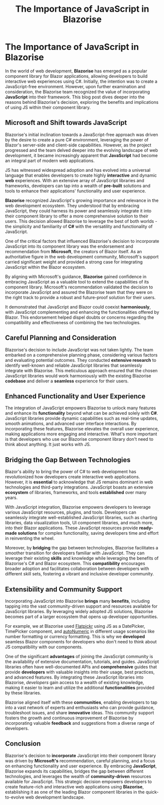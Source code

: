 ﻿---
title: The Importance of JavaScript in Blazorise
description: Making JavaScript and Blazorise work was an essential step towards greater compatibility for the web app development using blazor components and our success.
permalink: /blog/the-importance-of-javascript-in-blazorise
canonical: /blog/the-importance-of-javascript-in-blazorise
image-url: img/the-importance-of-javascript-in-blazorise.png
image-text: The Importance of JavaScript in Blazorise
author-name: Toni Sokolov
author-image: "/assets/img/authors/tonis.png"
category: Community
posted-on: July 4th, 2023
read-time: 5 min
---

# The Importance of JavaScript in Blazorise

In the world of web development, **Blazorise** has emerged as a popular component library for Blazor applications, allowing developers to build interactive web experiences using C#. Initially, the intention was to create a JavaScript-free environment. However, upon further examination and consideration, the Blazorise team recognized the value of incorporating **JavaScript** into their framework. This blog post dives deeper into the reasons behind Blazorise's decision, exploring the benefits and implications of using JS within their component library.

## Microsoft and Shift towards JavaScript

Blazorise's initial inclination towards a JavaScript-free approach was driven by the desire to create a pure C# environment, leveraging the power of Blazor's server-side and client-side capabilities. However, as the project progressed and the team delved deeper into the evolving landscape of web development, it became increasingly apparent that **JavaScript** had become an integral part of modern web applications.

JS has witnessed widespread adoption and has evolved into a universal language that enables developers to create highly **interactive** and dynamic **web** experiences. With an extensive array of JavaScript libraries and frameworks, developers can tap into a wealth of **pre-built** solutions and tools to enhance their applications' functionality and user experience.

**Blazorise** recognized JavaScript's growing importance and relevance in the web development ecosystem. They understood that by embracing JavaScript, they could harness its power and seamlessly integrate it into their component library to offer a more comprehensive solution to their users. This decision allowed Blazorise to leverage the best of both worlds - the simplicity and familiarity of **C#** with the versatility and functionality of JavaScript.

One of the critical factors that influenced Blazorise's decision to incorporate JavaScript into its component library was the endorsement and recommendation from **Microsoft**, the creators of Blazor itself. As an authoritative figure in the web development community, Microsoft's support carried significant weight and provided a strong case for integrating JavaScript within the Blazor ecosystem.

By aligning with Microsoft's guidance, **Blazorise** gained confidence in embracing JavaScript as a valuable tool to extend the capabilities of its component library. Microsoft's recommendation validated the decision to incorporate JavaScript and assured the Blazorise team that they were on the right track to provide a robust and future-proof solution for their users.

It demonstrated that JavaScript and Blazor could coexist **harmoniously**, with JavaScript complementing and enhancing the functionalities offered by Blazor. This endorsement helped dispel doubts or concerns regarding the compatibility and effectiveness of combining the two technologies.

## Careful Planning and Consideration

Blazorise's decision to include JavaScript was not taken lightly. The team embarked on a comprehensive planning phase, considering various factors and evaluating potential outcomes. They conducted **extensive research** to identify well-known and reliable JavaScript libraries that seamlessly integrate with Blazorise. This meticulous approach ensured that the chosen JavaScript libraries would work harmoniously with the existing Blazorise **codebase** and deliver a **seamless** experience for their users.

## Enhanced Functionality and User Experience

The integration of JavaScript empowers Blazorise to unlock many features and enhance its **functionality** beyond what can be achieved solely with **C#**. JavaScript libraries provide dynamic capabilities such as real-time updates, smooth animations, and advanced user interface interactions. By incorporating these features, Blazorise elevates the overall user experience, making applications more engaging and interactive. What's more important is that developers who use our Blazorise component library don't need to think about anything. It just works with JS.

## Bridging the Gap Between Technologies

Blazor's ability to bring the power of C# to web development has revolutionized how developers create interactive web applications. However, it is **essential** to acknowledge that JS remains dominant in web technologies and third-party integrations. JavaScript boasts an extensive **ecosystem** of libraries, frameworks, and tools **established** over many years.

With JavaScript integration, Blazorise empowers developers to leverage various JavaScript resources, plugins, and tools. Developers can seamlessly integrate well-established JavaScript libraries, such as charting libraries, data visualization tools, UI component libraries, and much more, into their Blazor applications. These JavaScript resources provide **ready-made solutions** for complex functionality, saving developers time and effort in reinventing the wheel.

Moreover, by **bridging** the gap between technologies, Blazorise facilitates a smoother transition for developers familiar with JavaScript. They can leverage their existing **skills** and knowledge while leveraging the benefits of Blazorise's C# and Blazor ecosystem. This **compatibility** encourages broader adoption and facilitates collaboration between developers with different skill sets, fostering a vibrant and inclusive developer community.

## Extensibility and Community Support

Incorporating JavaScript into Blazorise **brings** many **benefits**, including tapping into the vast community-driven support and resources available for JavaScript libraries. By leveraging widely adopted JS solutions, Blazorise becomes part of a larger ecosystem that opens up developer opportunities.

For example, we at Blazorise used [Flatpickr](https://github.com/flatpickr/flatpickr) using JS as a DatePicker, TimePicker component, and [autoNumeric](https://github.com/autoNumeric/autoNumeric/) in different usage scenarios like number formatting or currency formatting. This is why we **developed** seamless Blazor components for developers who don't need to think about JS compatibility with our components.

One of the significant **advantages** of joining the JavaScript community is the availability of extensive documentation, tutorials, and guides. JavaScript libraries often have well-documented APIs and **comprehensive** guides that provide **developers** with valuable insights into their usage, best practices, and advanced features. By integrating these JavaScript libraries into Blazorise, *developers* gain access to a wealth of existing knowledge, making it easier to learn and utilize the additional **functionalities** provided by these libraries.

Blazorise aligned itself with these **communities**, enabling developers to tap into a vast network of experts and enthusiasts who can provide guidance, troubleshoot issues, and share **innovative** ideas. This community support fosters the growth and continuous improvement of Blazorise by incorporating valuable **feedback** and suggestions from a diverse range of developers.

## Conclusion

Blazorise's decision to **incorporate** JavaScript into their component library was driven by **Microsoft's** recommendation, careful planning, and a focus on enhancing functionality and user experience. By embracing **JavaScript**, Blazorise expands its capabilities, bridges the gap between different technologies, and leverages the wealth of **community-driven** resources available for JavaScript. This strategic decision empowers developers to create feature-rich and interactive web applications using **Blazorise**, establishing it as one of the leading Blazor component libraries in the quick-to-evolve web development landscape.